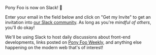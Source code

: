 Pony Foo is now on Slack! 🎉

Enter your email in the field below and click on "Get my Invite" to get an invitation into [our Slack community][slack]. As long as you're *mindful of others*, you'll do okay!

We'll be using Slack to host daily discussions about front-end developments, links posted on [Pony Foo Weekly][pfw], and anything else happening on the modern web that's of interest!


[slack]: https://ponyfoo.slack.com/ "Our Slack community"
[pfw]: /weekly "Pony Foo Weekly"
